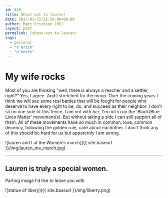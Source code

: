 ```yaml
---
id: 629
title: Shout out to lauren!
date: 2017-01-25T21:50:00+00:00
author: Matt Erickson (ME)
layout: post
permalink: /shout-out-to-lauren/
tags:
  - personal
  - "o'erick"
  - "o'keefe"
---
```

My wife rocks
=====
Most of you are thinking "well, there is always a reacher and a settler, right?" Yes, I agree.  And I stretched for the moon. Over the coming years I think we will see some real battles that will be fought for people who deserve to have every right to be, do, and succeed as their neighbor. I don't sit on one side of this fence, I am not with _her_, I'm not in on the 'Black/Blue Lives Matter' movement(s).  But without taking a side I can still support all of them. All of these movements have so much in common, love, common decency, following the golden rule, care about eachother.  I don't think any of this should be hard for us but apparently I am wrong.

![lauren and I at the Women's march]({{ site.baseurl }}/img/lauren_me_march.jpg)

-----
Lauren is truly a special women.
-----
Parting image I'd like to leave you with

![statue of libery]({{ site.baseurl }}/img/liberty.png)
